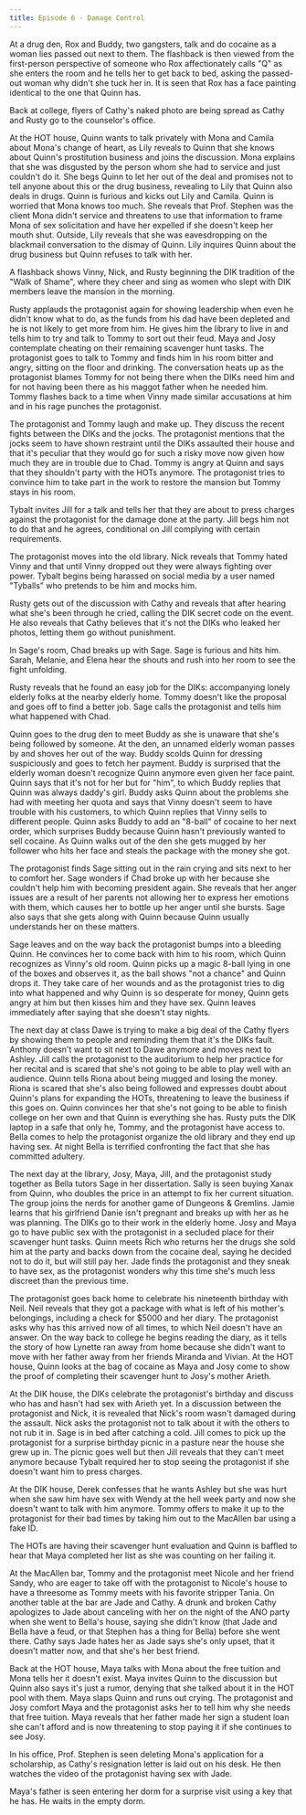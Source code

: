 ```yaml
---
title: Episode 6 - Damage Control
---
```


At a drug den, Rox and Buddy, two gangsters, talk and do cocaine as a woman lies passed out next to them. The flashback is then viewed from the first-person perspective of someone who Rox affectionately calls "Q" as she enters the room and he tells her to get back to bed, asking the passed-out woman why didn't she tuck her in. It is seen that Rox has a face painting identical to the one that Quinn has.

Back at college, flyers of Cathy's naked photo are being spread as Cathy and Rusty go to the counselor's office.

At the HOT house, Quinn wants to talk privately with Mona and Camila about Mona's change of heart, as Lily reveals to Quinn that she knows about Quinn's prostitution business and joins the discussion. Mona explains that she was disgusted by the person whom she had to service and just couldn't do it. She begs Quinn to let her out of the deal and promises not to tell anyone about this or the drug business, revealing to Lily that Quinn also deals in drugs. Quinn is furious and kicks out Lily and Camila. Quinn is worried that Mona knows too much. She reveals that Prof. Stephen was the client Mona didn't service and threatens to use that information to frame Mona of sex solicitation and have her expelled if she doesn't keep her mouth shut. Outside, Lily reveals that she was eavesdropping on the blackmail conversation to the dismay of Quinn. Lily inquires Quinn about the drug business but Quinn refuses to talk with her.

A flashback shows Vinny, Nick, and Rusty beginning the DIK tradition of the "Walk of Shame", where they cheer and sing as women who slept with DIK members leave the mansion in the morning.

Rusty applauds the protagonist again for showing leadership when even he didn't know what to do, as the funds from his dad have been depleted and he is not likely to get more from him. He gives him the library to live in and tells him to try and talk to Tommy to sort out their feud. Maya and Josy contemplate cheating on their remaining scavenger hunt tasks. The protagonist goes to talk to Tommy and finds him in his room bitter and angry, sitting on the floor and drinking. The conversation heats up as the protagonist blames Tommy for not being there when the DIKs need him and for not having been there as his maggot father when he needed him. Tommy flashes back to a time when Vinny made similar accusations at him and in his rage punches the protagonist.

The protagonist and Tommy laugh and make up. They discuss the recent fights between the DIKs and the jocks. The protagonist mentions that the jocks seem to have shown restraint until the DIKs assaulted their house and that it's peculiar that they would go for such a risky move now given how much they are in trouble due to Chad. Tommy is angry at Quinn and says that they shouldn't party with the HOTs anymore. The protagonist tries to convince him to take part in the work to restore the mansion but Tommy stays in his room.

Tybalt invites Jill for a talk and tells her that they are about to press charges against the protagonist for the damage done at the party. Jill begs him not to do that and he agrees, conditional on Jill complying with certain requirements.

The protagonist moves into the old library. Nick reveals that Tommy hated Vinny and that until Vinny dropped out they were always fighting over power. Tybalt begins being harassed on social media by a user named "Tyballs" who pretends to be him and mocks him.

Rusty gets out of the discussion with Cathy and reveals that after hearing what she's been through he cried, calling the DIK secret code on the event. He also reveals that Cathy believes that it's not the DIKs who leaked her photos, letting them go without punishment.

In Sage's room, Chad breaks up with Sage. Sage is furious and hits him. Sarah, Melanie, and Elena hear the shouts and rush into her room to see the fight unfolding.

Rusty reveals that he found an easy job for the DIKs: accompanying lonely elderly folks at the nearby elderly home. Tommy doesn't like the proposal and goes off to find a better job. Sage calls the protagonist and tells him what happened with Chad.

Quinn goes to the drug den to meet Buddy as she is unaware that she's being followed by someone. At the den, an unnamed elderly woman passes by and shoves her out of the way. Buddy scolds Quinn for dressing suspiciously and goes to fetch her payment. Buddy is surprised that the elderly woman doesn't recognize Quinn anymore even given her face paint. Quinn says that it's not for her but for "him", to which Buddy replies that Quinn was always daddy's girl. Buddy asks Quinn about the problems she had with meeting her quota and says that Vinny doesn't seem to have trouble with his customers, to which Quinn replies that Vinny sells to different people. Quinn asks Buddy to add an "8-ball" of cocaine to her next order, which surprises Buddy because Quinn hasn't previously wanted to sell cocaine. As Quinn walks out of the den she gets mugged by her follower who hits her face and steals the package with the money she got.

The protagonist finds Sage sitting out in the rain crying and sits next to her to comfort her. Sage wonders if Chad broke up with her because she couldn't help him with becoming president again. She reveals that her anger issues are a result of her parents not allowing her to express her emotions with them, which causes her to bottle up her anger until she bursts. Sage also says that she gets along with Quinn because Quinn usually understands her on these matters.

Sage leaves and on the way back the protagonist bumps into a bleeding Quinn. He convinces her to come back with him to his room, which Quinn recognizes as Vinny's old room. Quinn picks up a magic 8-ball lying in one of the boxes and observes it, as the ball shows "not a chance" and Quinn drops it. They take care of her wounds and as the protagonist tries to dig into what happened and why Quinn is so desperate for money, Quinn gets angry at him but then kisses him and they have sex. Quinn leaves immediately after saying that she doesn't stay nights.

The next day at class Dawe is trying to make a big deal of the Cathy flyers by showing them to people and reminding them that it's the DIKs fault. Anthony doesn't want to sit next to Dawe anymore and moves next to Ashley. Jill calls the protagonist to the auditorium to help her practice for her recital and is scared that she's not going to be able to play well with an audience. Quinn tells Riona about being mugged and losing the money. Riona is scared that she's also being followed and expresses doubt about Quinn's plans for expanding the HOTs, threatening to leave the business if this goes on. Quinn convinces her that she's not going to be able to finish college on her own and that Quinn is everything she has. Rusty puts the DIK laptop in a safe that only he, Tommy, and the protagonist have access to. Bella comes to help the protagonist organize the old library and they end up having sex. At night Bella is terrified confronting the fact that she has committed adultery.

The next day at the library, Josy, Maya, Jill, and the protagonist study together as Bella tutors Sage in her dissertation. Sally is seen buying Xanax from Quinn, who doubles the price in an attempt to fix her current situation. The group joins the nerds for another game of Dungeons & Gremlins. Jamie learns that his girlfriend Danie isn't pregnant and breaks up with her as he was planning. The DIKs go to their work in the elderly home. Josy and Maya go to have public sex with the protagonist in a secluded place for their scavenger hunt tasks. Quinn meets Rich who returns her the drugs she sold him at the party and backs down from the cocaine deal, saying he decided not to do it, but will still pay her. Jade finds the protagonist and they sneak to have sex, as the protagonist wonders why this time she's much less discreet than the previous time.

The protagonist goes back home to celebrate his nineteenth birthday with Neil. Neil reveals that they got a package with what is left of his mother's belongings, including a check for $5000 and her diary. The protagonist asks why has this arrived now of all times, to which Neil doesn't have an answer. On the way back to college he begins reading the diary, as it tells the story of how Lynette ran away from home because she didn't want to move with her father away from her friends Miranda and Vivian. At the HOT house, Quinn looks at the bag of cocaine as Maya and Josy come to show the proof of completing their scavenger hunt to Josy's mother Arieth.

At the DIK house, the DIKs celebrate the protagonist's birthday and discuss who has and hasn't had sex with Arieth yet. In a discussion between the protagonist and Nick, it is revealed that Nick's room wasn't damaged during the assault. Nick asks the protagonist not to talk about it with the others to not rub it in. Sage is in bed after catching a cold. Jill comes to pick up the protagonist for a surprise birthday picnic in a pasture near the house she grew up in. The picnic goes well but then Jill reveals that they can't meet anymore because Tybalt required her to stop seeing the protagonist if she doesn't want him to press charges.

At the DIK house, Derek confesses that he wants Ashley but she was hurt when she saw him have sex with Wendy at the hell week party and now she doesn't want to talk with him anymore. Tommy offers to make it up to the protagonist for their bad times by taking him out to the MacAllen bar using a fake ID.

The HOTs are having their scavenger hunt evaluation and Quinn is baffled to hear that Maya completed her list as she was counting on her failing it.

At the MacAllen bar, Tommy and the protagonist meet Nicole and her friend Sandy, who are eager to take off with the protagonist to Nicole's house to have a threesome as Tommy meets with his favorite stripper Tania. On another table at the bar are Jade and Cathy. A drunk and broken Cathy apologizes to Jade about canceling with her on the night of the ANO party when she went to Bella's house, saying she didn't know (that Jade and Bella have a feud, or that Stephen has a thing for Bella) before she went there. Cathy says Jade hates her as Jade says she's only upset, that it doesn't matter now, and that she's her best friend.

Back at the HOT house, Maya talks with Mona about the free tuition and Mona tells her it doesn't exist. Maya invites Quinn to the discussion but Quinn also says it's just a rumor, denying that she talked about it in the HOT pool with them. Maya slaps Quinn and runs out crying. The protagonist and Josy comfort Maya and the protagonist asks her to tell him why she needs that free tuition. Maya reveals that her father made her sign a student loan she can't afford and is now threatening to stop paying it if she continues to see Josy.

In his office, Prof. Stephen is seen deleting Mona's application for a scholarship, as Cathy's resignation letter is laid out on his desk. He then watches the video of the protagonist having sex with Jade.

Maya's father is seen entering her dorm for a surprise visit using a key that he has. He waits in the empty dorm.
